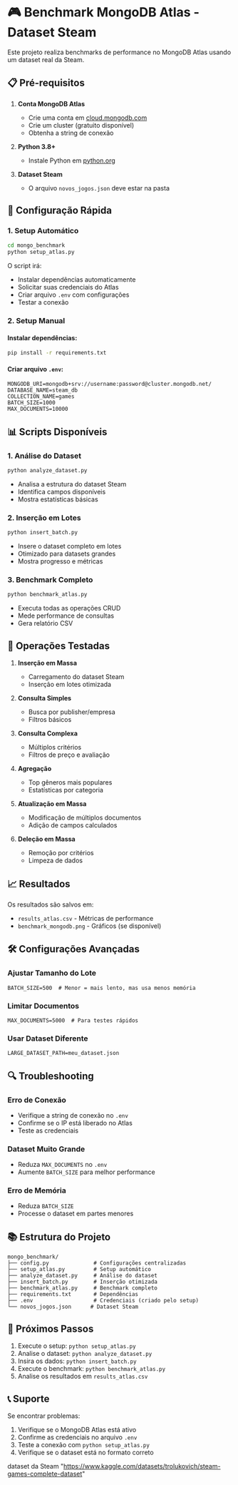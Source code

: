 # 🎮 Benchmark MongoDB Atlas - Dataset Steam

Este projeto realiza benchmarks de performance no MongoDB Atlas usando um dataset real da Steam.

## 📋 Pré-requisitos

1. **Conta MongoDB Atlas**
   - Crie uma conta em [cloud.mongodb.com](https://cloud.mongodb.com)
   - Crie um cluster (gratuito disponível)
   - Obtenha a string de conexão

2. **Python 3.8+**
   - Instale Python em [python.org](https://python.org)

3. **Dataset Steam**
   - O arquivo `novos_jogos.json` deve estar na pasta

## 🚀 Configuração Rápida

### 1. Setup Automático
```bash
cd mongo_benchmark
python setup_atlas.py
```

O script irá:
- Instalar dependências automaticamente
- Solicitar suas credenciais do Atlas
- Criar arquivo `.env` com configurações
- Testar a conexão

### 2. Setup Manual

#### Instalar dependências:
```bash
pip install -r requirements.txt
```

#### Criar arquivo `.env`:
```env
MONGODB_URI=mongodb+srv://username:password@cluster.mongodb.net/
DATABASE_NAME=steam_db
COLLECTION_NAME=games
BATCH_SIZE=1000
MAX_DOCUMENTS=10000
```

## 📊 Scripts Disponíveis

### 1. Análise do Dataset
```bash
python analyze_dataset.py
```
- Analisa a estrutura do dataset Steam
- Identifica campos disponíveis
- Mostra estatísticas básicas

### 2. Inserção em Lotes
```bash
python insert_batch.py
```
- Insere o dataset completo em lotes
- Otimizado para datasets grandes
- Mostra progresso e métricas

### 3. Benchmark Completo
```bash
python benchmark_atlas.py
```
- Executa todas as operações CRUD
- Mede performance de consultas
- Gera relatório CSV

## 🔧 Operações Testadas

1. **Inserção em Massa**
   - Carregamento do dataset Steam
   - Inserção em lotes otimizada

2. **Consulta Simples**
   - Busca por publisher/empresa
   - Filtros básicos

3. **Consulta Complexa**
   - Múltiplos critérios
   - Filtros de preço e avaliação

4. **Agregação**
   - Top gêneros mais populares
   - Estatísticas por categoria

5. **Atualização em Massa**
   - Modificação de múltiplos documentos
   - Adição de campos calculados

6. **Deleção em Massa**
   - Remoção por critérios
   - Limpeza de dados

## 📈 Resultados

Os resultados são salvos em:
- `results_atlas.csv` - Métricas de performance
- `benchmark_mongodb.png` - Gráficos (se disponível)

## 🛠️ Configurações Avançadas

### Ajustar Tamanho do Lote
```env
BATCH_SIZE=500  # Menor = mais lento, mas usa menos memória
```

### Limitar Documentos
```env
MAX_DOCUMENTS=5000  # Para testes rápidos
```

### Usar Dataset Diferente
```env
LARGE_DATASET_PATH=meu_dataset.json
```

## 🔍 Troubleshooting

### Erro de Conexão
- Verifique a string de conexão no `.env`
- Confirme se o IP está liberado no Atlas
- Teste as credenciais

### Dataset Muito Grande
- Reduza `MAX_DOCUMENTS` no `.env`
- Aumente `BATCH_SIZE` para melhor performance

### Erro de Memória
- Reduza `BATCH_SIZE`
- Processe o dataset em partes menores

## 📚 Estrutura do Projeto

```
mongo_benchmark/
├── config.py              # Configurações centralizadas
├── setup_atlas.py         # Setup automático
├── analyze_dataset.py     # Análise do dataset
├── insert_batch.py        # Inserção otimizada
├── benchmark_atlas.py     # Benchmark completo
├── requirements.txt       # Dependências
├── .env                   # Credenciais (criado pelo setup)
└── novos_jogos.json      # Dataset Steam
```

## 🎯 Próximos Passos

1. Execute o setup: `python setup_atlas.py`
2. Analise o dataset: `python analyze_dataset.py`
3. Insira os dados: `python insert_batch.py`
4. Execute o benchmark: `python benchmark_atlas.py`
5. Analise os resultados em `results_atlas.csv`

## 📞 Suporte

Se encontrar problemas:
1. Verifique se o MongoDB Atlas está ativo
2. Confirme as credenciais no arquivo `.env`
3. Teste a conexão com `python setup_atlas.py`
4. Verifique se o dataset está no formato correto 

dataset da Steam "https://www.kaggle.com/datasets/trolukovich/steam-games-complete-dataset"